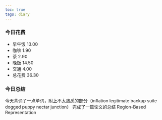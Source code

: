 ```yaml
---
toc: true
tags: diary
---
```

### 今日花费
- 早午饭 13.00
- 咖啡 1.90
- 茶 2.90
- 晚饭 14.50
- 交通 4.00
- 总花费 36.30

### 今日总结
今天背诵了一点单词，附上不太熟悉的部分（inflation legitimate backup suite dogged puppy nectar junction）
完成了一篇论文的总结 Region-Based Representation
